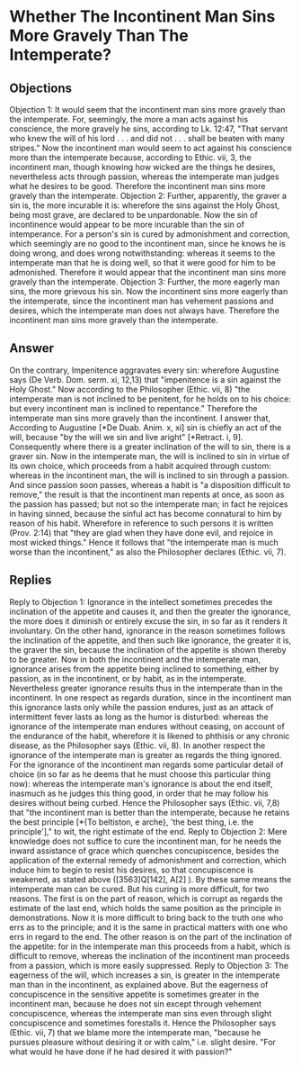 # Whether The Incontinent Man Sins More Gravely Than The Intemperate?
## Objections
Objection 1: It would seem that the incontinent man sins more gravely than the intemperate. For, seemingly, the more a man acts against his conscience, the more gravely he sins, according to Lk. 12:47, "That servant who knew the will of his lord . . . and did not . . . shall be beaten with many stripes." Now the incontinent man would seem to act against his conscience more than the intemperate because, according to Ethic. vii, 3, the incontinent man, though knowing how wicked are the things he desires, nevertheless acts through passion, whereas the intemperate man judges what he desires to be good. Therefore the incontinent man sins more gravely than the intemperate.
Objection 2: Further, apparently, the graver a sin is, the more incurable it is: wherefore the sins against the Holy Ghost, being most grave, are declared to be unpardonable. Now the sin of incontinence would appear to be more incurable than the sin of intemperance. For a person's sin is cured by admonishment and correction, which seemingly are no good to the incontinent man, since he knows he is doing wrong, and does wrong notwithstanding: whereas it seems to the intemperate man that he is doing well, so that it were good for him to be admonished. Therefore it would appear that the incontinent man sins more gravely than the intemperate.
Objection 3: Further, the more eagerly man sins, the more grievous his sin. Now the incontinent sins more eagerly than the intemperate, since the incontinent man has vehement passions and desires, which the intemperate man does not always have. Therefore the incontinent man sins more gravely than the intemperate.
## Answer
On the contrary, Impenitence aggravates every sin: wherefore Augustine says (De Verb. Dom. serm. xi, 12,13) that "impenitence is a sin against the Holy Ghost." Now according to the Philosopher (Ethic. vii, 8) "the intemperate man is not inclined to be penitent, for he holds on to his choice: but every incontinent man is inclined to repentance." Therefore the intemperate man sins more gravely than the incontinent.
I answer that, According to Augustine [*De Duab. Anim. x, xi] sin is chiefly an act of the will, because "by the will we sin and live aright" [*Retract. i, 9]. Consequently where there is a greater inclination of the will to sin, there is a graver sin. Now in the intemperate man, the will is inclined to sin in virtue of its own choice, which proceeds from a habit acquired through custom: whereas in the incontinent man, the will is inclined to sin through a passion. And since passion soon passes, whereas a habit is "a disposition difficult to remove," the result is that the incontinent man repents at once, as soon as the passion has passed; but not so the intemperate man; in fact he rejoices in having sinned, because the sinful act has become connatural to him by reason of his habit. Wherefore in reference to such persons it is written (Prov. 2:14) that "they are glad when they have done evil, and rejoice in most wicked things." Hence it follows that "the intemperate man is much worse than the incontinent," as also the Philosopher declares (Ethic. vii, 7).
## Replies
Reply to Objection 1: Ignorance in the intellect sometimes precedes the inclination of the appetite and causes it, and then the greater the ignorance, the more does it diminish or entirely excuse the sin, in so far as it renders it involuntary. On the other hand, ignorance in the reason sometimes follows the inclination of the appetite, and then such like ignorance, the greater it is, the graver the sin, because the inclination of the appetite is shown thereby to be greater. Now in both the incontinent and the intemperate man, ignorance arises from the appetite being inclined to something, either by passion, as in the incontinent, or by habit, as in the intemperate. Nevertheless greater ignorance results thus in the intemperate than in the incontinent. In one respect as regards duration, since in the incontinent man this ignorance lasts only while the passion endures, just as an attack of intermittent fever lasts as long as the humor is disturbed: whereas the ignorance of the intemperate man endures without ceasing, on account of the endurance of the habit, wherefore it is likened to phthisis or any chronic disease, as the Philosopher says (Ethic. vii, 8). In another respect the ignorance of the intemperate man is greater as regards the thing ignored. For the ignorance of the incontinent man regards some particular detail of choice (in so far as he deems that he must choose this particular thing now): whereas the intemperate man's ignorance is about the end itself, inasmuch as he judges this thing good, in order that he may follow his desires without being curbed. Hence the Philosopher says (Ethic. vii, 7,8) that "the incontinent man is better than the intemperate, because he retains the best principle [*{To beltiston, e arche}, 'the best thing, i.e. the principle']," to wit, the right estimate of the end.
Reply to Objection 2: Mere knowledge does not suffice to cure the incontinent man, for he needs the inward assistance of grace which quenches concupiscence, besides the application of the external remedy of admonishment and correction, which induce him to begin to resist his desires, so that concupiscence is weakened, as stated above ([3563]Q[142], A[2] ). By these same means the intemperate man can be cured. But his curing is more difficult, for two reasons. The first is on the part of reason, which is corrupt as regards the estimate of the last end, which holds the same position as the principle in demonstrations. Now it is more difficult to bring back to the truth one who errs as to the principle; and it is the same in practical matters with one who errs in regard to the end. The other reason is on the part of the inclination of the appetite: for in the intemperate man this proceeds from a habit, which is difficult to remove, whereas the inclination of the incontinent man proceeds from a passion, which is more easily suppressed.
Reply to Objection 3: The eagerness of the will, which increases a sin, is greater in the intemperate man than in the incontinent, as explained above. But the eagerness of concupiscence in the sensitive appetite is sometimes greater in the incontinent man, because he does not sin except through vehement concupiscence, whereas the intemperate man sins even through slight concupiscence and sometimes forestalls it. Hence the Philosopher says (Ethic. vii, 7) that we blame more the intemperate man, "because he pursues pleasure without desiring it or with calm," i.e. slight desire. "For what would he have done if he had desired it with passion?"